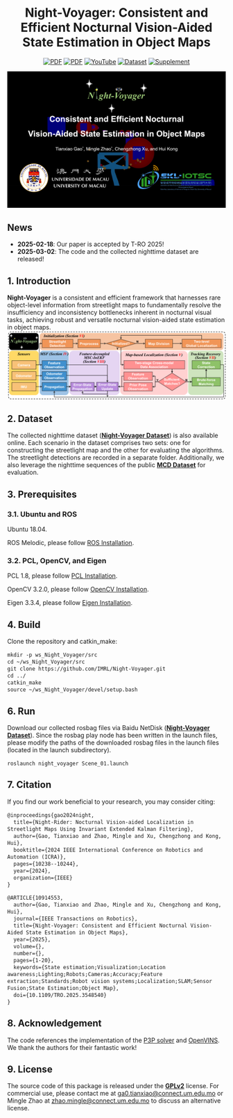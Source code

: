 <div align="center">
  
# Night-Voyager: Consistent and Efficient Nocturnal Vision-Aided State Estimation in Object Maps

<a href="https://ieeexplore.ieee.org/stamp/stamp.jsp?tp=&arnumber=10914553"><img src='https://img.shields.io/badge/PDF-IEEE%20Xplore-purple' alt='PDF'></a>
<a href="https://arxiv.org/pdf/2502.20054"><img src='https://img.shields.io/badge/PDF-Arxiv-brightgreen' alt='PDF'></a>
<a href="https://www.youtube.com/watch?v=x7XtC_ALz80"><img src='https://img.shields.io/badge/Video-Youtube-blue' alt='YouTube'></a>
<a href=""><img src='https://img.shields.io/badge/Dataset-red' alt='Dataset'></a>
<a href="https://github.com/IMRL/Night-Voyager/blob/main/Supplementary_Material/Supplementary_Material.pdf"><img src='https://img.shields.io/badge/Supplement-pink' alt='Supplement'></a>

</div>

[![Night-Voyager: Consistent and Efficient Nocturnal Vision-Aided State Estimation in Object Maps](cover.png)](https://youtu.be/x7XtC_ALz80 "Night-Voyager: Consistent and Efficient Nocturnal Vision-Aided State Estimation in Object Maps")

## News
- **2025-02-18**: Our paper is accepted by T-RO 2025!
- **2025-03-02**: The code and the collected nighttime dataset are released!

## 1. Introduction
**Night-Voyager** is a consistent and efficient framework that harnesses rare object-level information from streetlight maps to fundamentally resolve the insufficiency and inconsistency bottlenecks inherent in nocturnal visual tasks, achieving robust and versatile nocturnal vision-aided state estimation in object maps.
![](./img/System_Framework.png)

## 2. Dataset
The collected nighttime dataset ([**Night-Voyager Dataset**]()) is also available online. Each scenario in the dataset comprises two sets: one for constructing the streetlight map and the other for evaluating the algorithms. The streetlight detections are recorded in a separate folder. Additionally, we also leverage the nighttime sequences of the public [**MCD Dataset**](https://mcdviral.github.io/) for evaluation.

## 3. Prerequisites
### 3.1. Ubuntu and ROS
Ubuntu 18.04.

ROS Melodic, please follow [ROS Installation](http://wiki.ros.org/ROS/Installation).

### 3.2. PCL, OpenCV, and Eigen
PCL 1.8, please follow [PCL Installation](https://pointclouds.org/downloads/).

OpenCV 3.2.0, please follow [OpenCV Installation](http://opencv.org/).

Eigen 3.3.4, please follow [Eigen Installation](http://eigen.tuxfamily.org/index.php?title=Main_Page).

## 4. Build
Clone the repository and catkin_make:
```
mkdir -p ws_Night_Voyager/src
cd ~/ws_Night_Voyager/src
git clone https://github.com/IMRL/Night-Voyager.git
cd ../
catkin_make
source ~/ws_Night_Voyager/devel/setup.bash
```

## 6. Run
Download our collected rosbag files via Baidu NetDisk ([**Night-Voyager Dataset**]()). Since the rosbag play node has been written in the launch files, please modify the paths of the downloaded rosbag files in the launch files (located in the launch subdirectory).
```
roslaunch night_voyager Scene_01.launch
```

## 7. Citation
If you find our work beneficial to your research, you may consider citing:

```
@inproceedings{gao2024night,
  title={Night-Rider: Nocturnal Vision-aided Localization in Streetlight Maps Using Invariant Extended Kalman Filtering},
  author={Gao, Tianxiao and Zhao, Mingle and Xu, Chengzhong and Kong, Hui},
  booktitle={2024 IEEE International Conference on Robotics and Automation (ICRA)},
  pages={10238--10244},
  year={2024},
  organization={IEEE}
}
```
```
@ARTICLE{10914553,
  author={Gao, Tianxiao and Zhao, Mingle and Xu, Chengzhong and Kong, Hui},
  journal={IEEE Transactions on Robotics}, 
  title={Night-Voyager: Consistent and Efficient Nocturnal Vision-Aided State Estimation in Object Maps}, 
  year={2025},
  volume={},
  number={},
  pages={1-20},
  keywords={State estimation;Visualization;Location awareness;Lighting;Robots;Cameras;Accuracy;Feature extraction;Standards;Robot vision systems;Localization;SLAM;Sensor Fusion;State Estimation;Object Map},
  doi={10.1109/TRO.2025.3548540}
}
```
## 8. Acknowledgement
The code references the implementation of the [P3P solver](https://github.com/yaqding/P3P?tab=readme-ov-file) and [OpenVINS](https://github.com/username/project). We thank the authors for their fantastic work!

## 9. License
The source code of this package is released under the [**GPLv2**](http://www.gnu.org/licenses/) license. For commercial use, please contact me at <ga0.tianxiao@connect.um.edu.mo> or Mingle Zhao at <zhao.mingle@connect.um.edu.mo> to discuss an alternative license.
